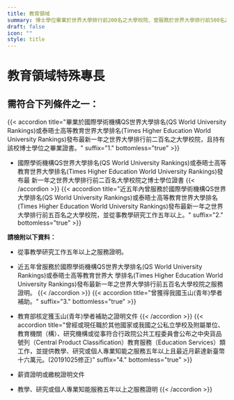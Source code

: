 ```yaml
---
title: 教育領域
summary: 博士學位畢業於世界大學排行前200名之大學校院、曾服務於世界大學排行前500名之大學校院，並從事教學研究工作五年以上、曾獲得我國玉山(青年)學者補助等。
draft: false
icon: ""
style: title
---
```

# 教育領域特殊專長

## 需符合下列條件**之一**：

{{< accordion title="畢業於國際學術機構QS世界大學排名(QS World University Rankings)或泰晤士高等教育世界大學排名(Times Higher Education World University Rankings)發布最新一年之世界大學排行前二百名之大學校院，且持有該校博士學位之畢業證書。" suffix="1." bottomless="true" >}}

* 國際學術機構QS世界大學排名(QS World University Rankings)或泰晤士高等教育世界大學排名(Times Higher Education World University Rankings)發布最 新一年之世界大學排行前二百名大學校院之博士學位證書
{{< /accordion >}}
{{< accordion title="近五年內曾服務於國際學術機構QS世界大學排名(QS World University Rankings)或泰晤士高等教育世界大學排名(Times Higher Education World University Rankings)發布最新一年之世界大學排行前五百名之大學校院，並從事教學研究工作五年以上。" suffix="2." bottomless="true" >}}

**請檢附以下資料：**

* 從事教學研究工作五年以上之服務證明。
* 近五年曾服務於國際學術機構QS世界大學排名(QS World University Rankings)或泰晤士高等教育世界大 學排名(Times Higher Education World University Rankings)發布最新一年之世界大學排行前五百名大學校院之服務證明。
{{< /accordion >}}
{{< accordion title="曾獲得我國玉山(青年)學者補助。" suffix="3." bottomless="true" >}}

* 教育部核定獲玉山(青年)學者補助之證明文件
{{< /accordion >}}
{{< accordion title="曾經或現任職於其他國家或我國之公私立學校及附屬單位、教育機關（構）、研究機構或從事符合行政院公共工程委員會公布之中央貨品號列（Central Product Classification）教育服務（Education Services）類工作，並提供教學、研究或個人專業知能之服務五年以上且最近月薪達新臺幣十六萬元。(20191025修正)" suffix="4." bottomless="true" >}}

* 薪資證明或繳稅證明文件
* 教學、研究或個人專業知能服務五年以上之服務證明
{{< /accordion >}}
